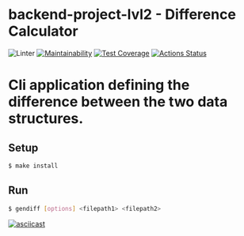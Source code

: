 # backend-project-lvl2 - Difference Calculator

![Linter](https://github.com/Grigorevv/backend-project-lvl2/workflows/Linter/badge.svg)
[![Maintainability](https://api.codeclimate.com/v1/badges/774ca70f140ba49cff93/maintainability)](https://codeclimate.com/github/Grigorevv/backend-project-level2/maintainability)
[![Test Coverage](https://api.codeclimate.com/v1/badges/774ca70f140ba49cff93/test_coverage)](https://codeclimate.com/github/Grigorevv/backend-project-level2/test_coverage)
[![Actions Status](https://github.com/Grigorevv/backend-project-level2/workflows/hexlet-check/badge.svg)](https://github.com/Grigorevv/backend-project-level2/actions)

# Cli application defining the difference between the two data structures.

## Setup

```sh
$ make install
```

## Run

```sh
$ gendiff [options] <filepath1> <filepath2>
```


[![asciicast](https://asciinema.org/a/KMvv4UOMGv8JnlAAiGYdvCjXk.svg)](https://asciinema.org/a/KMvv4UOMGv8JnlAAiGYdvCjXk)



